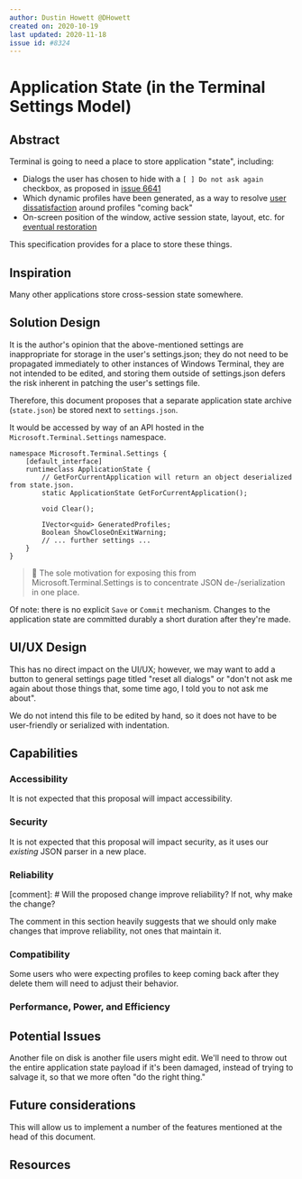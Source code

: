 ```yaml
---
author: Dustin Howett @DHowett
created on: 2020-10-19
last updated: 2020-11-18
issue id: #8324
---
```


# Application State (in the Terminal Settings Model)

## Abstract

Terminal is going to need a place to store application "state", including:
* Dialogs the user has chosen to hide with a `[ ] Do not ask again` checkbox, as proposed in [issue 6641]
* Which dynamic profiles have been generated, as a way to resolve [user dissatisfaction] around profiles "coming back"
* On-screen position of the window, active session state, layout, etc. for [eventual restoration]

This specification provides for a place to store these things.

## Inspiration

Many other applications store cross-session state somewhere.

## Solution Design

It is the author's opinion that the above-mentioned settings are inappropriate for storage in the user's settings.json;
they do not need to be propagated immediately to other instances of Windows Terminal, they are not intended to be
edited, and storing them outside of settings.json defers the risk inherent in patching the user's settings file.

Therefore, this document proposes that a separate application state archive (`state.json`) be stored next to
`settings.json`.

It would be accessed by way of an API hosted in the `Microsoft.Terminal.Settings` namespace.

```idl
namespace Microsoft.Terminal.Settings {
    [default_interface]
    runtimeclass ApplicationState {
        // GetForCurrentApplication will return an object deserialized from state.json.
        static ApplicationState GetForCurrentApplication();

        void Clear();

        IVector<guid> GeneratedProfiles;
        Boolean ShowCloseOnExitWarning;
        // ... further settings ...
    }
}
```

> 📝 The sole motivation for exposing this from Microsoft.Terminal.Settings is to concentrate JSON de-/serialization in one
place.

Of note: there is no explicit `Save` or `Commit` mechanism. Changes to the application state are committed durably a
short duration after they're made.

## UI/UX Design

This has no direct impact on the UI/UX; however, we may want to add a button to general settings page titled "reset all
dialogs" or "don't not ask me again about those things that, some time ago, I told you to not ask me about".

We do not intend this file to be edited by hand, so it does not have to be user-friendly or serialized with indentation.

## Capabilities

### Accessibility

It is not expected that this proposal will impact accessibility.

### Security

It is not expected that this proposal will impact security, as it uses our _existing_ JSON parser in a new place.

### Reliability

[comment]: # Will the proposed change improve reliability? If not, why make the change?

The comment in this section heavily suggests that we should only make changes that improve reliability, not ones that
maintain it.

### Compatibility

Some users who were expecting profiles to keep coming back after they delete them will need to adjust their behavior.

### Performance, Power, and Efficiency

## Potential Issues

Another file on disk is another file users might edit. We'll need to throw out the entire application state payload if
it's been damaged, instead of trying to salvage it, so that we more often "do the right thing."

## Future considerations

This will allow us to implement a number of the features mentioned at the head of this document.

## Resources

[issue 6641]: https://github.com/microsoft/terminal/issues/6641
[user dissatisfaction]: https://github.com/microsoft/terminal/issues/3231
[eventual restoration]: https://github.com/microsoft/terminal/issues/961
